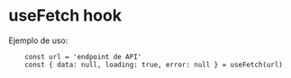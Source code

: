 # useFetch hook

Ejemplo de uso:
```
    const url = 'endpoint de API'
    const { data: null, loading: true, error: null } = useFetch(url)
```
